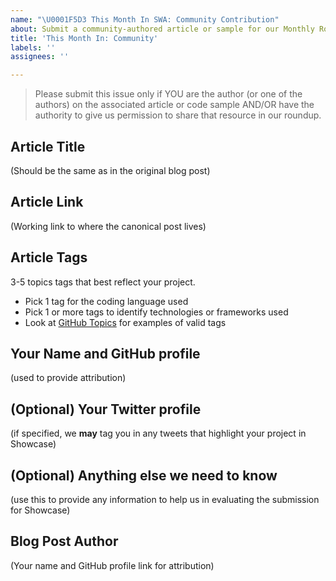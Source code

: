 ```yaml
---
name: "\U0001F5D3 This Month In SWA: Community Contribution"
about: Submit a community-authored article or sample for our Monthly Roundup post
title: 'This Month In: Community'
labels: ''
assignees: ''

---
```


> Please submit this issue only if YOU are the author (or one of the authors) on the associated article or code sample AND/OR have the authority to give us permission to share that resource in our roundup.  

## Article Title
(Should be the same as in the original blog post)

## Article Link
(Working link to where the canonical post lives)

## Article Tags
3-5 topics tags that best reflect your project. 
 - Pick 1 tag for the coding language used
 - Pick 1 or more tags to identify technologies or frameworks used
 - Look at [GitHub Topics](https://github.com/topics) for examples of valid tags

## Your Name and GitHub profile
(used to provide attribution)

## (Optional) Your Twitter profile
(if specified, we **may** tag you in any tweets that highlight your project in Showcase)

## (Optional) Anything else we need to know
(use this to provide any information to help us in evaluating the submission for Showcase)

## Blog Post Author
(Your name and GitHub profile link for attribution)
